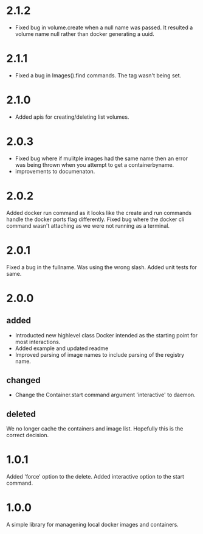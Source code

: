 # 2.1.2
- Fixed bug in volume.create when a null name was passed. It resulted a volume name null rather than docker generating a uuid.

# 2.1.1
- Fixed a bug in Images().find commands. The tag wasn't being set.

# 2.1.0
- Added apis for creating/deleting list volumes.

# 2.0.3
- Fixed bug where if mulitple images had the same name then an error was being thrown when you attempt to get a containerbyname.
- improvements to documenaton.

# 2.0.2
Added docker run command as it looks like the create and run commands handle the docker ports flag differently.
Fixed bug where the docker cli command wasn't attaching as we were not running as a terminal.

# 2.0.1
Fixed a bug in the fullname. Was using the wrong slash. Added unit tests for same.


# 2.0.0
## added
- Introducted new highlevel class Docker intended as the starting point for most interactions.
- Added example and updated readme
- Improved parsing of image names to include parsing of the registry name.

## changed
- Change the Container.start command argument 'interactive' to daemon.

## deleted
We no longer cache the containers and image list. Hopefully this is the correct decision.

# 1.0.1
Added 'force' option to the delete.
Added interactive option to the start command.

# 1.0.0
A simple library for managening local docker images and containers.

